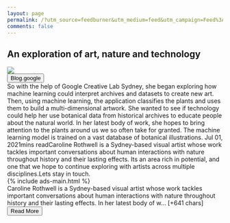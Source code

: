 ```yaml
---
layout: page
permalink: /?utm_source=feedburner&utm_medium=feed&utm_campaign=Feed%3A+blogspot%2FMKuf+%28The+Keyword+%7C+Official+Google+Blog%29
comments: false
---
```


<meta name="description" content="Caroline Rothwell is a Sydney-based visual artist whose work tackles important conversations about human interactions with nature throughout history -- and their lasting effects. In her latest body of work, she hopes to bring attention to the plants around us…">

<meta property="og:site_name" content="makemetechie">
<meta property="og:title" content="An exploration of art, nature and technology">
<meta property="og:type" content="article">
<meta property="og:description" content="Caroline Rothwell is a Sydney-based visual artist whose work tackles important conversations about human interactions with nature throughout history -- and their lasting effects. In her latest body of work, she hopes to bring attention to the plants around us…"/>

<meta property="og:url" content="/?utm_source=feedburner&utm_medium=feed&utm_campaign=Feed%3A+blogspot%2FMKuf+%28The+Keyword+%7C+Official+Google+Blog%29" />
<meta property="article:tag" content="Blog.google">



<div class="row">
<div class="col-12">
<h2>An exploration of art, nature and technology</h2>
</div>
</div>
<div class="row">
<div class="col-12">
<img src="https://storage.googleapis.com/gweb-uniblog-publish-prod/images/Infinite_Herbarium_film__keyframe.max-1300x1300.png">
</div>
</div>
<div class="row">
<div class="col-12 mt-2">
<button type="button" class="btn btn-outline-info">Blog.google</button>
</div>
</div>
<div class="row">
<div class="col-12">
<div>So with the help of Google Creative Lab Sydney, she began exploring how machine learning could interpret archives and datasets to create new art. Then, using machine learning, the application classifies the plants and uses them to build a multi-dimensional artwork. She wanted to see if technology could help her use botanical data from historical archives to educate people about the natural world. In her latest body of work, she hopes to bring attention to the plants around us we so often take for granted. The machine learning model is trained on a vast database of botanical illustrations. Jul 01, 2021mins readCaroline Rothwell is a Sydney-based visual artist whose work tackles important conversations about human interactions with nature throughout history  and their lasting effects. Its an area rich in potential, and one that we hope to continue exploring with artists across multiple disciplines.Lets stay in touch.</div>
</div>
</div>
<div class="row">
<div class="col-12">


<div>
  {% include ads-main.html %}
</div>

<div>Caroline Rothwell is a Sydney-based visual artist whose work tackles important conversations about human interactions with nature throughout history and their lasting effects. In her latest body of w… [+641 chars]</div>
</div>
</div>
<div class="row">
<div class="col-12 text-center">
<a href="https://blog.google/around-the-globe/google-asia/infinite-herbarium/?utm_source=feedburner&utm_medium=feed&utm_campaign=Feed%3A+blogspot%2FMKuf+%28The+Keyword+%7C+Official+Google+Blog%29">
<button type="button" class="btn btn-info">Read More</button>
</a>
</div>
</div>
